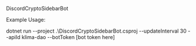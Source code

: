 DiscordCryptoSidebarBot

Example Usage:

dotnet run --project .\DiscordCryptoSidebarBot.csproj --updateInterval 30 --apiId klima-dao --botToken [bot token here]
